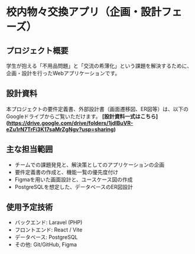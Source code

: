# 校内物々交換アプリ（企画・設計フェーズ）

## プロジェクト概要
学生が抱える「不用品問題」と「交流の希薄化」という課題を解決するために、企画・設計を行ったWebアプリケーションです。

## 設計資料
本プロジェクトの要件定義書、外部設計書（画面遷移図、ER図等）は、以下のGoogleドライブからご覧いただけます。
**[設計資料一式はこちら] (https://drive.google.com/drive/folders/1jdIBuVR-eZu1rN7TrFi3K17saMrZgNgv?usp=sharing)**

## 主な担当範囲
- チームでの課題発見と、解決策としてのアプリケーションの企画
- 要件定義書の作成と、機能一覧の優先度付け
- Figmaを用いた画面設計と、ユースケース図の作成
- PostgreSQLを想定した、データベースのER図設計

## 使用予定技術
- バックエンド: Laravel (PHP)
- フロントエンド: React / Vite
- データベース: PostgreSQL
- その他: Git/GitHub, Figma
